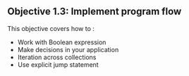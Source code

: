 ## Objective 1.3: Implement program flow

This objective covers how to :
 * Work with Boolean expression
 * Make decisions in your application
 * Iteration across collections
 * Use explicit jump statement

